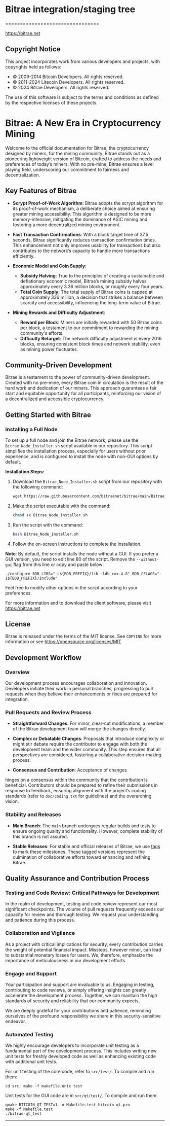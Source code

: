 # Bitrae integration/staging tree
================================

https://bitrae.net

## Copyright Notice

This project incorporates work from various developers and projects, with copyrights held as follows:

- © 2009-2014 Bitcoin Developers. All rights reserved.
- © 2011-2024 Litecoin Developers. All rights reserved.
- © 2024 Bitrae Developers. All rights reserved.

The use of this software is subject to the terms and conditions as defined by the respective licenses of these projects.

# Bitrae: A New Era in Cryptocurrency Mining

Welcome to the official documentation for Bitrae, the cryptocurrency designed by miners, for the mining community. Bitrae stands out as a pioneering lightweight version of Bitcoin, crafted to address the needs and preferences of today’s miners. With no pre-mine, Bitrae ensures a level playing field, underscoring our commitment to fairness and decentralization.

## Key Features of Bitrae

- **Scrypt Proof-of-Work Algorithm**: Bitrae adopts the scrypt algorithm for its proof-of-work mechanism, a deliberate choice aimed at ensuring greater mining accessibility. This algorithm is designed to be more memory-intensive, mitigating the dominance of ASIC mining and fostering a more decentralized mining environment.

- **Fast Transaction Confirmations**: With a block target time of 37.5 seconds, Bitrae significantly reduces transaction confirmation times. This enhancement not only improves usability for transactions but also contributes to the network’s capacity to handle more transactions efficiently.

- **Economic Model and Coin Supply**:
  - **Subsidy Halving**: True to the principles of creating a sustainable and deflationary economic model, Bitrae’s mining subsidy halves approximately every 3.36 million blocks, or roughly every four years.
  - **Total Coin Supply**: The total supply of Bitrae coins is capped at approximately 336 million, a decision that strikes a balance between scarcity and accessibility, influencing the long-term value of Bitrae.

- **Mining Rewards and Difficulty Adjustment**:
  - **Reward per Block**: Miners are initially rewarded with 50 Bitrae coins per block, a testament to our commitment to rewarding the mining community's efforts.
  - **Difficulty Retarget**: The network difficulty adjustment is every 2016 blocks, ensuring consistent block times and network stability, even as mining power fluctuates.

## Community-Driven Development

Bitrae is a testament to the power of community-driven development. Created with no pre-mine, every Bitrae coin in circulation is the result of the hard work and dedication of our miners. This approach guarantees a fair start and equitable opportunity for all participants, reinforcing our vision of a decentralized and accessible cryptocurrency.

## Getting Started with Bitrae

### Installing a Full Node

To set up a full node and join the Bitrae network, please use the `Bitrae_Node_Installer.sh` script available in our repository. This script simplifies the installation process, especially for users without prior experience, and is configured to install the node with non-GUI options by default.

**Installation Steps:**

1. Download the `Bitrae_Node_Installer.sh` script from our repository with the following command:
    ```sh
    wget https://raw.githubusercontent.com/bitraenet/bitrae/main/Bitrae_Node_Installer.sh
    ```
2. Make the script executable with the command:
    ```sh
    chmod +x Bitrae_Node_Installer.sh
    ```
3. Run the script with the command:
    ```sh
    bash Bitrae_Node_Installer.sh
    ```
4. Follow the on-screen instructions to complete the installation.



**Note**: By default, the script installs the node without a GUI. If you prefer a GUI version, you need to edit line 80 of the script. Remove the `--without-gui` flag from this line or copy and paste below:

```
./configure BDB_LIBS="-L${BDB_PREFIX}/lib -ldb_cxx-4.8" BDB_CFLAGS="-I${BDB_PREFIX}/include"
```

Feel free to modify other options in the script according to your preferences.

For more information and to download the client software, please visit https://bitrae.net

## License

Bitrae is released under the terms of the MIT license. See `COPYING` for more information or see https://opensource.org/licenses/MIT

## Development Workflow

### Overview

Our development process encourages collaboration and innovation. Developers initiate their work in personal branches, progressing to pull requests when they believe their enhancements or fixes are prepared for integration.

### Pull Requests and Review Process

- **Straightforward Changes**: For minor, clear-cut modifications, a member of the Bitrae development team will merge the changes directly.
  
- **Complex or Debatable Changes**: Proposals that introduce complexity or might stir debate require the contributor to engage with both the development team and the wider community. This step ensures that all perspectives are considered, fostering a collaborative decision-making process.

- **Consensus and Contribution**: Acceptance of changes

 hinges on a consensus within the community that the contribution is beneficial. Contributors should be prepared to refine their submissions in response to feedback, ensuring alignment with the project’s coding standards (refer to `doc/coding.txt` for guidelines) and the overarching vision.

### Stability and Releases

- **Main Branch**: The `main` branch undergoes regular builds and tests to ensure ongoing quality and functionality. However, complete stability of this branch is not assured.
  
- **Stable Releases**: For stable and official releases of Bitrae, we use [tags](https://github.com/bitraenet/bitrae/tags) to mark these milestones. These tagged versions represent the culmination of collaborative efforts toward enhancing and refining Bitrae.

## Quality Assurance and Contribution Process

### Testing and Code Review: Critical Pathways for Development

In the realm of development, testing and code review represent our most significant checkpoints. The volume of pull requests frequently exceeds our capacity for review and thorough testing. We request your understanding and patience during this process.

### Collaboration and Vigilance

As a project with critical implications for security, every contribution carries the weight of potential financial impact. Missteps, however minor, can lead to substantial monetary losses for users. We, therefore, emphasize the importance of meticulousness in our development efforts.

### Engage and Support

Your participation and support are invaluable to us. Engaging in testing, contributing to code reviews, or simply offering insights can greatly accelerate the development process. Together, we can maintain the high standards of security and reliability that our community expects.

We are deeply grateful for your contributions and patience, reminding ourselves of the profound responsibility we share in this security-sensitive endeavor.

### Automated Testing

We highly encourage developers to incorporate unit testing as a fundamental part of the development process. This includes writing new unit tests for freshly developed code as well as enhancing existing code with additional unit tests.

For unit testing of the core code, refer to `src/test/`. To compile and run them:

    cd src; make -f makefile.unix test

Unit tests for the GUI code are in `src/qt/test/`. To compile and run them:

    qmake BITCOIN_QT_TEST=1 -o Makefile.test bitcoin-qt.pro
    make -f Makefile.test
    ./bitrae-qt_test

---
